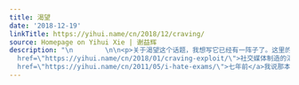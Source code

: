 ```yaml
---
title: 渴望
date: '2018-12-19'
linkTitle: https://yihui.name/cn/2018/12/craving/
source: Homepage on Yihui Xie | 谢益辉
description: "\n        \n\n<p>关于渴望这个话题，我想写它已经有一阵子了。这里的渴望没有毛阿敏的《<a href=\"https://yihui.name/cn/2018/09/traveller/\">渴望</a>》那么高端，只是我成长过程中的一些幼稚的渴望罢了。我第一次明确想到这个话题是今年一月说<a
  href=\"https://yihui.name/cn/2018/01/craving-exploit/\">社交媒体制造的渴望</a>时，而第一次隐约考虑这个话题则大概是<a
  href=\"https://yihui.name/cn/2011/05/i-hate-exams/\">七年前</a>我说那本《金银岛》时了。我写这篇回忆杀，主要是想对比一下我自身现今和过去的渴望。我总感觉现今的渴望太廉价——这些渴望被人为、快速制造，随即又被人为、快速满足，比如点赞和网购。我从小到大渴望过的东西很多，而且多数最终都没被满足，或者至少是没被完全满足，但事后想来，这些无法满足的渴望可能也正是尘世生活的一部分意义。稻盛和夫在《干法》中引用他父母小时候的教导说：年轻时的苦难，出钱也该买。年幼的稻盛和夫无法理解这"
---
```

